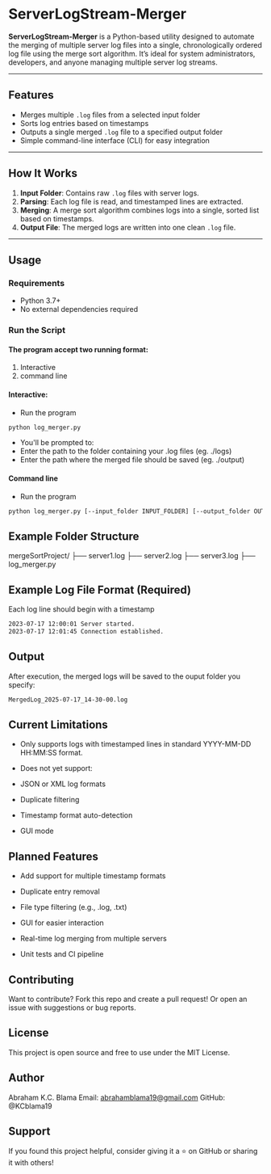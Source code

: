 # ServerLogStream-Merger

**ServerLogStream-Merger** is a Python-based utility designed to automate the merging of multiple server log files into a single, chronologically ordered log file using the merge sort algorithm. It’s ideal for system administrators, developers, and anyone managing multiple server log streams.

---

## Features

- Merges multiple `.log` files from a selected input folder
- Sorts log entries based on timestamps
- Outputs a single merged `.log` file to a specified output folder
- Simple command-line interface (CLI) for easy integration

---

## How It Works

1. **Input Folder**: Contains raw `.log` files with server logs.
2. **Parsing**: Each log file is read, and timestamped lines are extracted.
3. **Merging**: A merge sort algorithm combines logs into a single, sorted list based on timestamps.
4. **Output File**: The merged logs are written into one clean `.log` file.

---

## Usage

### Requirements

- Python 3.7+
- No external dependencies required

### Run the Script

#### The program accept two running format:
1. Interactive
2. command line

#### Interactive:
- Run the program 
```bash
python log_merger.py
```
- You'll be prompted to:
- Enter the path to the folder containing your .log files (eg. ./logs)
- Enter the path where the merged file should be saved (eg. ./output)

#### Command line
- Run the program
```bash
python log_merger.py [--input_folder INPUT_FOLDER] [--output_folder OUTPUT_FOLDER]
```

## Example Folder Structure
mergeSortProject/
├── server1.log
├── server2.log
├── server3.log
├── log_merger.py

## Example Log File Format (Required)
Each log line should begin with a timestamp
``` bash
2023-07-17 12:00:01 Server started.
2023-07-17 12:01:45 Connection established.
```

## Output
After execution, the merged logs will be saved to the ouput folder you specify:
``` bash
MergedLog_2025-07-17_14-30-00.log
```

## Current Limitations
- Only supports logs with timestamped lines in standard YYYY-MM-DD HH:MM:SS format.

- Does not yet support:

- JSON or XML log formats

- Duplicate filtering

- Timestamp format auto-detection

- GUI mode

## Planned Features
- Add support for multiple timestamp formats

- Duplicate entry removal

- File type filtering (e.g., .log, .txt)

- GUI for easier interaction

- Real-time log merging from multiple servers

- Unit tests and CI pipeline

## Contributing
Want to contribute? Fork this repo and create a pull request! Or open an issue with suggestions or bug reports.

## License
This project is open source and free to use under the MIT License.

## Author
Abraham K.C. Blama
Email: abrahamblama19@gmail.com
GitHub: @KCblama19

## Support
If you found this project helpful, consider giving it a ⭐ on GitHub or sharing it with others!